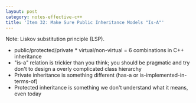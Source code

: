 ```yaml
---
layout: post
category: notes-effective-c++
title: 'Item 32: Make Sure Public Inheritance Models "Is-A"'
---
```


Note: Liskov substitution principle (LSP).

* public/protected/private * virtual/non-virtual = 6 combinations in C++ inheritance
* "is-a" relation is trickier than you think; you should be pragmatic and try don't to design a overly complicated class hierarchy
* Private inheritance is something different (has-a or is-implemented-in-terms-of)
* Protected inheritance is something we don't understand what it means, even today
